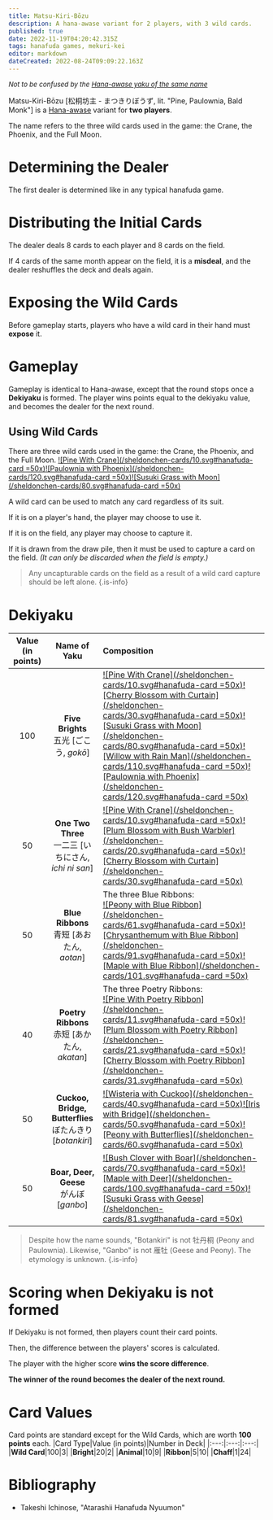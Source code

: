 ```yaml
---
title: Matsu-Kiri-Bōzu
description: A hana-awase variant for 2 players, with 3 wild cards.
published: true
date: 2022-11-19T04:20:42.315Z
tags: hanafuda games, mekuri-kei
editor: markdown
dateCreated: 2022-08-24T09:09:22.163Z
---
```


<span style="font-size:small;">*Not to be confused by the [Hana-awase yaku of the same name](/en/hanafuda/games/hana-awase#bright-yaku)*</span>

Matsu-Kiri-Bōzu [松桐坊主 - まつきりぼうず, lit. "Pine, Paulownia, Bald Monk"] is a [Hana-awase](/en/hanafuda/games/hana-awase) variant for **two players**.

The name refers to the three wild cards used in the game: the Crane, the Phoenix, and the Full Moon.

# Determining the Dealer
The first dealer is determined like in any typical hanafuda game.

# Distributing the Initial Cards
The dealer deals 8 cards to each player and 8 cards on the field. 

If 4 cards of the same month appear on the field, it is a **misdeal**, and the dealer reshuffles the deck and deals again. 

# Exposing the Wild Cards
Before gameplay starts, players who have a wild card in their hand must **expose** it.

# Gameplay
Gameplay is identical to Hana-awase, except that the round stops once a **Dekiyaku** is formed. The player wins points equal to the dekiyaku value, and becomes the dealer for the next round.

## Using Wild Cards
There are three wild cards used in the game: the Crane, the Phoenix, and the Full Moon.
[![Pine With Crane](/sheldonchen-cards/10.svg#hanafuda-card =50x)](/en/hanafuda/suits/pine#crane-with-sun)[![Paulownia with Phoenix](/sheldonchen-cards/120.svg#hanafuda-card =50x)](/en/hanafuda/suits/paulownia#phoenix)[![Susuki Grass with Moon](/sheldonchen-cards/80.svg#hanafuda-card =50x)](/en/hanafuda/suits/susuki-grass#full-moon)

A wild card can be used to match any card regardless of its suit.

If it is on a player's hand, the player may choose to use it.

If it is on the field, any player may choose to capture it.

If it is drawn from the draw pile, then it must be used to capture a card on the field. *(It can only be discarded when the field is empty.)*

> Any uncapturable cards on the field as a result of a wild card capture should be left alone.
{.is-info}

# Dekiyaku
|Value (in points)|Name of Yaku|Composition|
|:---:|:---:|:---|
|100|**Five Brights**<br>五光 [ごこう, *gokō*]|[![Pine With Crane](/sheldonchen-cards/10.svg#hanafuda-card =50x)](/en/hanafuda/suits/pine#crane-with-sun)[![Cherry Blossom with Curtain](/sheldonchen-cards/30.svg#hanafuda-card =50x)](/en/hanafuda/suits/cherry-blossom#flower-viewing-curtain)[![Susuki Grass with Moon](/sheldonchen-cards/80.svg#hanafuda-card =50x)](/en/hanafuda/suits/susuki-grass#full-moon)[![Willow with Rain Man](/sheldonchen-cards/110.svg#hanafuda-card =50x)](/en/hanafuda/suits/willow#rain-man)[![Paulownia with Phoenix](/sheldonchen-cards/120.svg#hanafuda-card =50x)](/en/hanafuda/suits/paulownia#phoenix)
|50|**One Two Three**<br>一二三 [いちにさん, *ichi ni san*]|[![Pine With Crane](/sheldonchen-cards/10.svg#hanafuda-card =50x)](/en/hanafuda/suits/pine#crane-with-sun)[![Plum Blossom with Bush Warbler](/sheldonchen-cards/20.svg#hanafuda-card =50x)](/en/hanafuda/suits/plum-blossom#bush-warbler)[![Cherry Blossom with Curtain](/sheldonchen-cards/30.svg#hanafuda-card =50x)](/en/hanafuda/suits/cherry-blossom#flower-viewing-curtain)|
|50|**Blue Ribbons**<br/>青短 [あおたん, *aotan*]|The three Blue Ribbons:<br> [![Peony with Blue Ribbon](/sheldonchen-cards/61.svg#hanafuda-card =50x)](/en/hanafuda/suits/peony#blue-ribbon)[![Chrysanthemum with Blue Ribbon](/sheldonchen-cards/91.svg#hanafuda-card =50x)](/en/hanafuda/suits/chrysanthemum#blue-ribbon)[![Maple with Blue Ribbon](/sheldonchen-cards/101.svg#hanafuda-card =50x)](/en/hanafuda/suits/maple#blue-ribbon)|
|40|**Poetry Ribbons**<br/>赤短 [あかたん, *akatan*]| The three Poetry Ribbons:<br>[![Pine With Poetry Ribbon](/sheldonchen-cards/11.svg#hanafuda-card =50x)](/en/hanafuda/suits/pine#poetry-ribbon)[![Plum Blossom with Poetry Ribbon](/sheldonchen-cards/21.svg#hanafuda-card =50x)](/en/hanafuda/suits/plum-blossom#poetry-ribbon)[![Cherry Blossom with Poetry Ribbon](/sheldonchen-cards/31.svg#hanafuda-card =50x)](/en/hanafuda/suits/cherry-blossom#poetry-ribbon)|
|50|**Cuckoo, Bridge, Butterflies**<br>ぼたんきり [*botankiri*]|[![Wisteria with Cuckoo](/sheldonchen-cards/40.svg#hanafuda-card =50x)](/en/hanafuda/suits/wisteria#cuckoo-with-crescent-moon)[![Iris with Bridge](/sheldonchen-cards/50.svg#hanafuda-card =50x)](/en/hanafuda/suits/iris#eight-plank-bridge)[![Peony with Butterflies](/sheldonchen-cards/60.svg#hanafuda-card =50x)](/en/hanafuda/suits/peony#butterflies)|
|50|**Boar, Deer, Geese**<br>がんぼ [*ganbo*]|[![Bush Clover with Boar](/sheldonchen-cards/70.svg#hanafuda-card =50x)](/en/hanafuda/suits/bush-clover#boar)[![Maple with Deer](/sheldonchen-cards/100.svg#hanafuda-card =50x)](/en/hanafuda/suits/maple#deer)[![Susuki Grass with Geese](/sheldonchen-cards/81.svg#hanafuda-card =50x)](/en/hanafuda/suits/susuki-grass#geese)|

> Despite how the name sounds, "Botankiri" is not 牡丹桐 (Peony and Paulownia). Likewise, "Ganbo" is not 雁牡 (Geese and Peony). The etymology is unknown.
{.is-info}

# Scoring when Dekiyaku is not formed
If Dekiyaku is not formed, then players count their card points.

Then, the difference between the players' scores is calculated.

The player with the higher score **wins the score difference**.

**The winner of the round becomes the dealer of the next round.**

# Card Values
Card points are standard except for the Wild Cards, which are worth **100 points** each.
|Card Type|Value (in points)|Number in Deck|
|:---:|:---:|:---:|
|**Wild Card**|100|3|
|**Bright**|20|2|
|**Animal**|10|9|
|**Ribbon**|5|10|
|**Chaff**|1|24|




# Bibliography
- Takeshi Ichinose, "Atarashii Hanafuda Nyuumon"